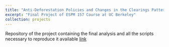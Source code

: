 ```yaml
---
title: "Anti-Deforestation Policies and Changes in the Clearings Pattern: Brazilian Amazon Case"
excerpt: "Final Project of ESPM 157 Course at UC Berkeley"
collection: projects
---
```


Repository of the project containing the final analysis and all the scripts necessary to reproduce it available [link](https://github.com/jpgmv1998/espm157_finalProject_deforestationPattern "here")
